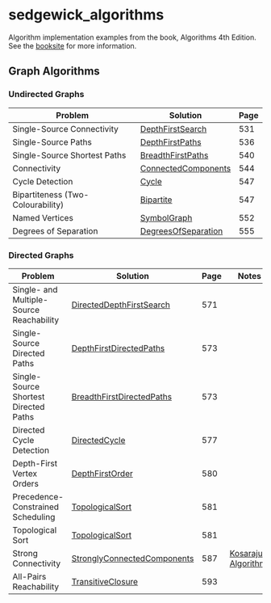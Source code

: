 # sedgewick_algorithms

Algorithm implementation examples from the book, Algorithms 4th Edition. See the [booksite](http://algs4.cs.princeton.edu/home/) for more information.

## Graph Algorithms

### Undirected Graphs

| Problem | Solution | Page |
| ------- | -------- | ---- |
| Single-Source Connectivity | [DepthFirstSearch](https://github.com/AshleyByeUK/sedgewick_algorithms/blob/master/src/main/java/uk/ashleybye/sedgewick/graph/DepthFirstSearch.java) | 531 |
| Single-Source Paths | [DepthFirstPaths](https://github.com/AshleyByeUK/sedgewick_algorithms/blob/master/src/main/java/uk/ashleybye/sedgewick/graph/DepthFirstPaths.java) | 536 |
| Single-Source Shortest Paths | [BreadthFirstPaths](https://github.com/AshleyByeUK/sedgewick_algorithms/blob/master/src/main/java/uk/ashleybye/sedgewick/graph/BreadthFirstPaths.java) | 540 |
| Connectivity | [ConnectedComponents](https://github.com/AshleyByeUK/sedgewick_algorithms/blob/master/src/main/java/uk/ashleybye/sedgewick/graph/ConnectedComponents.java) | 544 |
| Cycle Detection | [Cycle](https://github.com/AshleyByeUK/sedgewick_algorithms/blob/master/src/main/java/uk/ashleybye/sedgewick/graph/Cycle.java) | 547 |
| Bipartiteness (Two-Colourability) | [Bipartite](https://github.com/AshleyByeUK/sedgewick_algorithms/blob/master/src/main/java/uk/ashleybye/sedgewick/graph/Bipartite.java) | 547 |
| Named Vertices | [SymbolGraph](https://github.com/AshleyByeUK/sedgewick_algorithms/blob/master/src/main/java/uk/ashleybye/sedgewick/graph/SymbolGraph.java) | 552 |
| Degrees of Separation | [DegreesOfSeparation](https://github.com/AshleyByeUK/sedgewick_algorithms/blob/master/src/main/java/uk/ashleybye/sedgewick/graph/apps/DegreesOfSeparation.java) | 555 |

### Directed Graphs

| Problem | Solution | Page | Notes |
| ------- | -------- | ---- | ----- |
| Single- and Multiple-Source Reachability | [DirectedDepthFirstSearch](https://github.com/AshleyByeUK/sedgewick_algorithms/blob/master/src/main/java/uk/ashleybye/sedgewick/graph/DirectedDepthFirstSearch.java) | 571 | |
| Single-Source Directed Paths | [DepthFirstDirectedPaths](https://github.com/AshleyByeUK/sedgewick_algorithms/blob/master/src/main/java/uk/ashleybye/sedgewick/graph/DepthFirstDirectedPaths.java) | 573 | |
| Single-Source Shortest Directed Paths | [BreadthFirstDirectedPaths](https://github.com/AshleyByeUK/sedgewick_algorithms/blob/master/src/main/java/uk/ashleybye/sedgewick/graph/BreadthFirstDirectedPaths.java) | 573 | |
| Directed Cycle Detection | [DirectedCycle](https://github.com/AshleyByeUK/sedgewick_algorithms/blob/master/src/main/java/uk/ashleybye/sedgewick/graph/DirectedCycle.java) | 577 | |
| Depth-First Vertex Orders | [DepthFirstOrder](https://github.com/AshleyByeUK/sedgewick_algorithms/blob/master/src/main/java/uk/ashleybye/sedgewick/graph/DepthFirstOrder.java) | 580 | |
| Precedence-Constrained Scheduling | [TopologicalSort](https://github.com/AshleyByeUK/sedgewick_algorithms/blob/master/src/main/java/uk/ashleybye/sedgewick/graph/TopologicalSort.java) | 581 | |
| Topological Sort | [TopologicalSort](https://github.com/AshleyByeUK/sedgewick_algorithms/blob/master/src/main/java/uk/ashleybye/sedgewick/graph/TopologicalSort.java) | 581 | |
| Strong Connectivity | [StronglyConnectedComponents](https://github.com/AshleyByeUK/sedgewick_algorithms/blob/master/src/main/java/uk/ashleybye/sedgewick/graph/StronglyConnectedComponents.java) | 587 | [Kosaraju's Algorithm](https://en.wikipedia.org/wiki/Kosaraju%27s_algorithm) |
| All-Pairs Reachability | [TransitiveClosure](https://github.com/AshleyByeUK/sedgewick_algorithms/blob/master/src/main/java/uk/ashleybye/sedgewick/graph/TransitiveClosure.java) | 593 | |